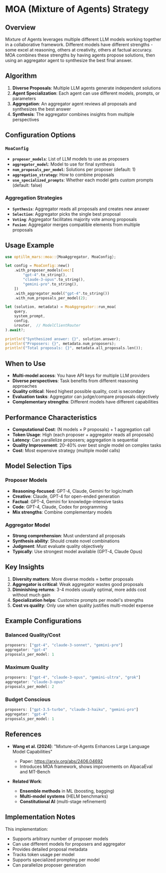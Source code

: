 # MOA (Mixture of Agents) Strategy

## Overview

Mixture of Agents leverages multiple different LLM models working together in a collaborative framework. Different models have different strengths - some excel at reasoning, others at creativity, others at factual accuracy. MOA combines these strengths by having agents propose solutions, then using an aggregator agent to synthesize the best final answer.

## Algorithm

1. **Diverse Proposals**: Multiple LLM agents generate independent solutions
2. **Agent Specialization**: Each agent can use different models, prompts, or parameters
3. **Aggregation**: An aggregator agent reviews all proposals and synthesizes the best answer
4. **Synthesis**: The aggregator combines insights from multiple perspectives

## Configuration Options

### `MoaConfig`

- **`proposer_models`**: List of LLM models to use as proposers
- **`aggregator_model`**: Model to use for final synthesis
- **`num_proposals_per_model`**: Solutions per proposer (default: 1)
- **`aggregation_strategy`**: How to combine proposals
- **`use_specialized_prompts`**: Whether each model gets custom prompts (default: false)

### Aggregation Strategies

- **`Synthesis`**: Aggregator reads all proposals and creates new answer
- **`Selection`**: Aggregator picks the single best proposal
- **`Voting`**: Aggregator facilitates majority vote among proposals
- **`Fusion`**: Aggregator merges compatible elements from multiple proposals

## Usage Example

```rust
use optillm_mars::moa::{MoaAggregator, MoaConfig};

let config = MoaConfig::new()
    .with_proposer_models(vec![
        "gpt-4".to_string(),
        "claude-3-opus".to_string(),
        "gemini-pro".to_string(),
    ])
    .with_aggregator_model("gpt-4".to_string())
    .with_num_proposals_per_model(2);

let (solution, metadata) = MoaAggregator::run_moa(
    query,
    system_prompt,
    config,
    &router,  // ModelClientRouter
).await?;

println!("Synthesized answer: {}", solution.answer);
println!("Proposers: {}", metadata.num_proposers);
println!("Total proposals: {}", metadata.all_proposals.len());
```

## When to Use

- **Multi-model access**: You have API keys for multiple LLM providers
- **Diverse perspectives**: Task benefits from different reasoning approaches
- **Quality critical**: Need highest possible quality, cost is secondary
- **Evaluation tasks**: Aggregator can judge/compare proposals objectively
- **Complementary strengths**: Different models have different capabilities

## Performance Characteristics

- **Computational Cost**: (N models × P proposals) + 1 aggregation call
- **Token Usage**: High (each proposer + aggregator reads all proposals)
- **Latency**: Can parallelize proposers; aggregation is sequential
- **Quality Improvement**: 20-40% over best single model on complex tasks
- **Cost**: Most expensive strategy (multiple model calls)

## Model Selection Tips

### Proposer Models
- **Reasoning-focused**: GPT-4, Claude, Gemini for logic/math
- **Creative**: Claude, GPT-4 for open-ended generation
- **Factual**: GPT-4, Gemini for knowledge-intensive tasks
- **Code**: GPT-4, Claude, Codex for programming
- **Mix strengths**: Combine complementary models

### Aggregator Model
- **Strong comprehension**: Must understand all proposals
- **Synthesis ability**: Should create novel combinations
- **Judgment**: Must evaluate quality objectively
- **Typically**: Use strongest model available (GPT-4, Claude Opus)

## Key Insights

1. **Diversity matters**: More diverse models = better proposals
2. **Aggregator is critical**: Weak aggregator wastes good proposals
3. **Diminishing returns**: 3-4 models usually optimal, more adds cost without much gain
4. **Specialization helps**: Customize prompts per model's strengths
5. **Cost vs quality**: Only use when quality justifies multi-model expense

## Example Configurations

### Balanced Quality/Cost
```rust
proposers: ["gpt-4", "claude-3-sonnet", "gemini-pro"]
aggregator: "gpt-4"
proposals_per_model: 1
```

### Maximum Quality
```rust
proposers: ["gpt-4", "claude-3-opus", "gemini-ultra", "grok"]
aggregator: "claude-3-opus"
proposals_per_model: 2
```

### Budget Conscious
```rust
proposers: ["gpt-3.5-turbo", "claude-3-haiku", "gemini-pro"]
aggregator: "gpt-4"
proposals_per_model: 1
```

## References

- **Wang et al. (2024)**: "Mixture-of-Agents Enhances Large Language Model Capabilities"
  - Paper: https://arxiv.org/abs/2406.04692
  - Introduces MOA framework, shows improvements on AlpacaEval and MT-Bench

- **Related Work**:
  - **Ensemble methods** in ML (boosting, bagging)
  - **Multi-model systems** (HELM benchmarks)
  - **Constitutional AI** (multi-stage refinement)

## Implementation Notes

This implementation:
- Supports arbitrary number of proposer models
- Can use different models for proposers and aggregator
- Provides detailed proposal metadata
- Tracks token usage per model
- Supports specialized prompting per model
- Can parallelize proposer generation
